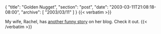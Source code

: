 {
  "title": "Golden Nugget",
  "section": "post",
  "date": "2003-03-11T21:08:18-08:00",
  "archive": [
    "2003/03/11"
  ]
}
{{< verbatim >}}
<p>My wife, Rachel, has <a href="http://www.eightypercent.net/CodeBlue/Archive/2003/03/11.html#a9">another funny story</a> on her blog.  Check it out.
{{< /verbatim >}}
